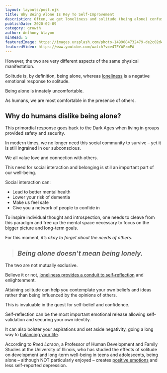 ```yaml
---
layout: layouts/post.njk
title: Why Being Alone Is Key To Self-Improvement
description: Often, we get loneliness and solitude (being alone) confused.
publishDate: 2020-02-09
category: growth
author: Anthony Alayon
minRead: 5
featuredImage: https://images.unsplash.com/photo-1499084732479-de2c02d45fcc?ixlib=rb-4.0.3&ixid=M3wxMjA3fDB8MHxwaG90by1wYWdlfHx8fGVufDB8fHx8fA%3D%3D&auto=format&fit=crop&w=1031&q=80
featuredVideo: https://www.youtube.com/watch?v=e4TFYAFzmPA
---
```


<!-- @format -->

<!--StartFragment-->

However, the two are very different aspects of the same physical manifestation.

Solitude is, by definition, being alone, whereas [loneliness](https://everydaypower.com/how-to-deal-with-loneliness/) is a negative emotional response to solitude.

Being alone is innately uncomfortable.

As humans, we are most comfortable in the presence of others.

## **Why do humans dislike being alone?**

This primordial response goes back to the Dark Ages when living in groups provided safety and security.

In modern times, we no longer need this social community to survive – yet it is still ingrained in our subconscious.

We all value love and connection with others.

This need for social interaction and belonging is still an important part of our well-being.

Social interaction can:

-   Lead to better mental health
-   Lower your risk of dementia
-   Make us feel safe
-   Give you a network of people to confide in

To inspire individual thought and introspection, one needs to cleave from this paradigm and free up the mental space necessary to focus on the bigger picture and long-term goals.

For this moment, *it’s okay to forget about the needs of others*.

> ## **_Being alone doesn’t mean being lonely._**

The two are not mutually exclusive.

Believe it or not, [loneliness provides a conduit to self-reflection](https://everydaypower.com/loneliness-into-self-reflection/) and enlightenment.

Attaining solitude can help you contemplate your own beliefs and ideas rather than being influenced by the opinions of others.

This is invaluable in the quest for self-belief and confidence.

Self-reflection can be the most important emotional release allowing self-validation and securing your own identity.

It can also bolster your aspirations and set aside negativity, going a long way to [balancing your life](https://everydaypower.com/balance-finding-your-happy-medium-in-life/).

According to *Reed Larson*, a Professor of Human Development and Family Studies at the University of Illinois, who has studied the effects of solitude on development and long-term well-being in teens and adolescents, being alone – although NOT particularly enjoyed – creates [positive emotions](https://everydaypower.com/10-ways-to-trigger-positive-emotions/) and less self-reported depression.

<!--EndFragment-->

<!--StartFragment-->
